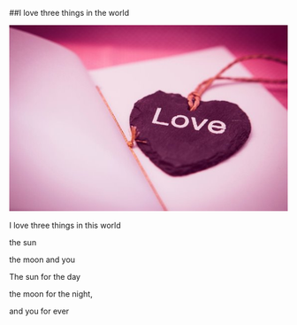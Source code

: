 ##I love three things in the world

![img](https://raw.githubusercontent.com/weiyangace/blog/master/images/beauty_0.jpg)

I love three things in this world

the sun

the moon and you

The sun for the day

the moon for the night,
 
and you for ever
